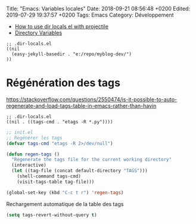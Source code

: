 Title:  "Emacs: Variables locales"
Date:   2018-09-21 08:56:48 +0200
Edited: 2019-07-29 19:37:57 +0200
Tags: Emacs
Category: Développement


* [How to use dir locals el with projectile](https://emacs.stackexchange.com/questions/24907/how-to-use-dir-locals-el-with-projectile)
* [Directory Variables](https://www.gnu.org/software/emacs/manual/html_node/emacs/Directory-Variables.html)

```
;; .dir-locals.el
((nil
  (easy-jekyll-basedir . "e:/repo/myblog-dev/")
))
```

# Régénération des tags

<https://stackoverflow.com/questions/2550474/is-it-possible-to-auto-regenerate-and-load-tags-table-in-emacs-rather-than-havin>

```
;; .dir-locals.el
((nil . ((tags-cmd . "etags -R *.py"))))
```

```lisp
;; init.el
;; Regénérer les tags
(defvar tags-cmd "etags -R 2>/dev/null")

(defun regen-tags ()
  "Regenerate the tags file for the current working directory"
  (interactive)
  (let ((tag-file (concat default-directory "TAGS")))
    (shell-command tags-cmd)
    (visit-tags-table tag-file)))

(global-set-key (kbd "C-c t r") 'regen-tags)
```

Rechargement automatique de la table des tags

```lisp
(setq tags-revert-without-query t)
```

